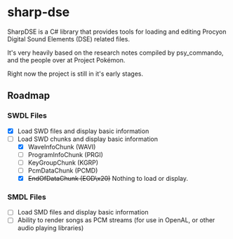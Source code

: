# sharp-dse
SharpDSE is a C# library that provides tools for loading and editing Procyon Digital Sound Elements (DSE) related files.

It's very heavily based on the research notes compiled by psy_commando, and the people over at Project Pokémon.

Right now the project is still in it's early stages.

## Roadmap
### SWDL Files
- [x] Load SWD files and display basic information
- [ ] Load SWD chunks and display basic information
  - [x] WaveInfoChunk (WAVI)
  - [ ] ProgramInfoChunk (PRGI)
  - [ ] KeyGroupChunk (KGRP)
  - [ ] PcmDataChunk (PCMD)
  - [x] ~~EndOfDataChunk (EOD\x20)~~ Nothing to load or display.

### SMDL Files
- [ ] Load SMD files and display basic information
- [ ] Ability to render songs as PCM streams (for use in OpenAL, or other audio playing libraries)
